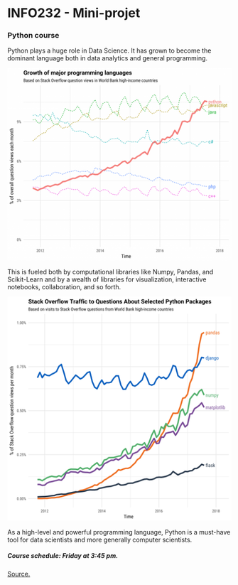 # INFO232 - Mini-projet

### Python course

Python plays a huge role in Data Science. It has grown to become the dominant language both in data analytics and general programming.

![Languages Usage](languages_usage.png)

This is fueled both by computational libraries like Numpy, Pandas, and Scikit-Learn and by a wealth of libraries for visualization, interactive notebooks, collaboration, and so forth.

![Librairies Usage](librairies_usage.png)

As a high-level and powerful programming language, Python is a must-have tool for data scientists and more generally computer scientists.

##### Course schedule: Friday at 3:45 pm.

[Source.](http://docs.dask.org/en/latest/why.html)
